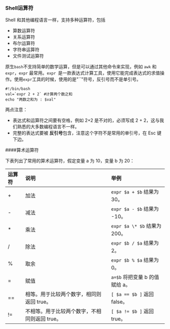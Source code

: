 ### Shell运算符

Shell 和其他编程语言一样，支持多种运算符，包括

- 算数运算符
- 关系运算符
- 布尔运算符
- 字符串运算符
- 文件测试运算符

原生`bash`不支持简单的数学运算，但是可以通过其他命令来实现，例如 `awk` 和 `expr`，`expr` 最常用。`expr `是一款表达式计算工具，使用它能完成表达式的求值操作。使用`expr`工具的时候，使用的是"``"符号，反引号而不是单引号。

```shell
#!/bin/bash
val=`expr 2 + 2` #计算两个数之和
echo "两数之和为 : $val"
```

两点注意：

- 表达式和运算符之间要有空格，例如 2+2 是不对的，必须写成 2 + 2，这与我们熟悉的大多数编程语言不一样。
- 完整的表达式要被 **反引号**包含，注意这个字符不是常用的单引号，在 Esc 键下边。

####算术运算符 

下表列出了常用的算术运算符，假定变量 a 为 10，变量 b 为 20：

| 运算符 | 说明                                          | 举例                           |
| :----- | :-------------------------------------------- | :----------------------------- |
| +      | 加法                                          | `expr $a + $b` 结果为 30。     |
| -      | 减法                                          | `expr $a - $b` 结果为 -10。    |
| *      | 乘法                                          | `expr $a \* $b` 结果为  200。  |
| /      | 除法                                          | `expr $b / $a` 结果为 2。      |
| %      | 取余                                          | `expr $b % $a` 结果为 0。      |
| =      | 赋值                                          | `a=$b` 将把变量 b 的值赋给 a。 |
| ==     | 相等。用于比较两个数字，相同则返回 true。     | `[ $a == $b ]` 返回 false。    |
| !=     | 不相等。用于比较两个数字，不相同则返回 true。 | `[ $a != $b ]` 返回 true。     |